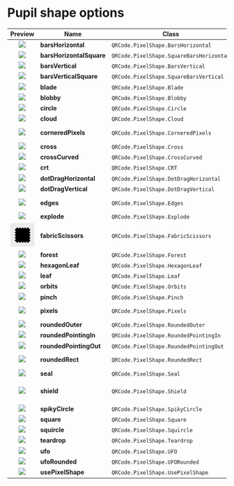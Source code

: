 # Pupil shape options

|  Preview  |  Name  | Class |  Options  | 
|:-------------:|-----------|---------|---------|
| <a href="../../Art/images/pupil_barsHorizontal.png"><img src="../../Art/images/pupil_barsHorizontal.png" width="75" /></a> | __barsHorizontal__ | `QRCode.PixelShape.BarsHorizontal` | _none_ |
| <a href="../../Art/images/pupil_barsHorizontalSquare.png"><img src="../../Art/images/pupil_barsHorizontalSquare.png" width="75" /></a> | __barsHorizontalSquare__ | `QRCode.PixelShape.SquareBarsHorizontal` | _none_ |
| <a href="../../Art/images/pupil_barsVertical.png"><img src="../../Art/images/pupil_barsVertical.png" width="75" /></a> | __barsVertical__ | `QRCode.PixelShape.BarsVertical` | _none_ |
| <a href="../../Art/images/pupil_barsVerticalSquare.png"><img src="../../Art/images/pupil_barsVerticalSquare.png" width="75" /></a> | __barsVerticalSquare__ | `QRCode.PixelShape.SquareBarsVertical` | _none_ |
| <a href="../../Art/images/pupil_blade.png"><img src="../../Art/images/pupil_blade.png" width="75" /></a> | __blade__ | `QRCode.PixelShape.Blade` | _none_ |
| <a href="../../Art/images/pupil_blobby.png"><img src="../../Art/images/pupil_blobby.png" width="75" /></a> | __blobby__ | `QRCode.PixelShape.Blobby` | _none_ |
| <a href="../../Art/images/pupil_circle.png"><img src="../../Art/images/pupil_circle.png" width="75" /></a> | __circle__ | `QRCode.PixelShape.Circle` | _none_ |
| <a href="../../Art/images/pupil_cloud.png"><img src="../../Art/images/pupil_cloud.png" width="75" /></a> | __cloud__ | `QRCode.PixelShape.Cloud` | _none_ |
| <a href="../../Art/images/pupil_corneredPixels.png"><img src="../../Art/images/pupil_corneredPixels.png" width="75" /></a> | __corneredPixels__ | `QRCode.PixelShape.CorneredPixels` | • __Corner radius__<br/> |
| <a href="../../Art/images/pupil_cross.png"><img src="../../Art/images/pupil_cross.png" width="75" /></a> | __cross__ | `QRCode.PixelShape.Cross` | _none_ |
| <a href="../../Art/images/pupil_crossCurved.png"><img src="../../Art/images/pupil_crossCurved.png" width="75" /></a> | __crossCurved__ | `QRCode.PixelShape.CrossCurved` | _none_ |
| <a href="../../Art/images/pupil_crt.png"><img src="../../Art/images/pupil_crt.png" width="75" /></a> | __crt__ | `QRCode.PixelShape.CRT` | _none_ |
| <a href="../../Art/images/pupil_dotDragHorizontal.png"><img src="../../Art/images/pupil_dotDragHorizontal.png" width="75" /></a> | __dotDragHorizontal__ | `QRCode.PixelShape.DotDragHorizontal` | _none_ |
| <a href="../../Art/images/pupil_dotDragVertical.png"><img src="../../Art/images/pupil_dotDragVertical.png" width="75" /></a> | __dotDragVertical__ | `QRCode.PixelShape.DotDragVertical` | _none_ |
| <a href="../../Art/images/pupil_edges.png"><img src="../../Art/images/pupil_edges.png" width="75" /></a> | __edges__ | `QRCode.PixelShape.Edges` | • __Corner radius__<br/> |
| <a href="../../Art/images/pupil_explode.png"><img src="../../Art/images/pupil_explode.png" width="75" /></a> | __explode__ | `QRCode.PixelShape.Explode` | _none_ |
| <a href="../../Art/images/pupil_fabricScissors.png"><img src="../../Art/images/pupil_fabricScissors.png" width="75" /></a> | __fabricScissors__ | `QRCode.PixelShape.FabricScissors` | _none_ |
| <a href="../../Art/images/pupil_forest.png"><img src="../../Art/images/pupil_forest.png" width="75" /></a> | __forest__ | `QRCode.PixelShape.Forest` | • __Flippable__<br/> |
| <a href="../../Art/images/pupil_hexagonLeaf.png"><img src="../../Art/images/pupil_hexagonLeaf.png" width="75" /></a> | __hexagonLeaf__ | `QRCode.PixelShape.HexagonLeaf` | • __Flippable__<br/> |
| <a href="../../Art/images/pupil_leaf.png"><img src="../../Art/images/pupil_leaf.png" width="75" /></a> | __leaf__ | `QRCode.PixelShape.Leaf` | • __Flippable__<br/> |
| <a href="../../Art/images/pupil_orbits.png"><img src="../../Art/images/pupil_orbits.png" width="75" /></a> | __orbits__ | `QRCode.PixelShape.Orbits` | _none_ |
| <a href="../../Art/images/pupil_pinch.png"><img src="../../Art/images/pupil_pinch.png" width="75" /></a> | __pinch__ | `QRCode.PixelShape.Pinch` | _none_ |
| <a href="../../Art/images/pupil_pixels.png"><img src="../../Art/images/pupil_pixels.png" width="75" /></a> | __pixels__ | `QRCode.PixelShape.Pixels` | • __Corner radius__<br/> |
| <a href="../../Art/images/pupil_roundedOuter.png"><img src="../../Art/images/pupil_roundedOuter.png" width="75" /></a> | __roundedOuter__ | `QRCode.PixelShape.RoundedOuter` | • __Flippable__<br/> |
| <a href="../../Art/images/pupil_roundedPointingIn.png"><img src="../../Art/images/pupil_roundedPointingIn.png" width="75" /></a> | __roundedPointingIn__ | `QRCode.PixelShape.RoundedPointingIn` | • __Flippable__<br/> |
| <a href="../../Art/images/pupil_roundedPointingOut.png"><img src="../../Art/images/pupil_roundedPointingOut.png" width="75" /></a> | __roundedPointingOut__ | `QRCode.PixelShape.RoundedPointingOut` | _none_ |
| <a href="../../Art/images/pupil_roundedRect.png"><img src="../../Art/images/pupil_roundedRect.png" width="75" /></a> | __roundedRect__ | `QRCode.PixelShape.RoundedRect` | • __Corner radius__<br/> |
| <a href="../../Art/images/pupil_seal.png"><img src="../../Art/images/pupil_seal.png" width="75" /></a> | __seal__ | `QRCode.PixelShape.Seal` | _none_ |
| <a href="../../Art/images/pupil_shield.png"><img src="../../Art/images/pupil_shield.png" width="75" /></a> | __shield__ | `QRCode.PixelShape.Shield` | • __Configurable corners__<br/> |
| <a href="../../Art/images/pupil_spikyCircle.png"><img src="../../Art/images/pupil_spikyCircle.png" width="75" /></a> | __spikyCircle__ | `QRCode.PixelShape.SpikyCircle` | _none_ |
| <a href="../../Art/images/pupil_square.png"><img src="../../Art/images/pupil_square.png" width="75" /></a> | __square__ | `QRCode.PixelShape.Square` | _none_ |
| <a href="../../Art/images/pupil_squircle.png"><img src="../../Art/images/pupil_squircle.png" width="75" /></a> | __squircle__ | `QRCode.PixelShape.Squircle` | _none_ |
| <a href="../../Art/images/pupil_teardrop.png"><img src="../../Art/images/pupil_teardrop.png" width="75" /></a> | __teardrop__ | `QRCode.PixelShape.Teardrop` | • __Flippable__<br/> |
| <a href="../../Art/images/pupil_ufo.png"><img src="../../Art/images/pupil_ufo.png" width="75" /></a> | __ufo__ | `QRCode.PixelShape.UFO` | • __Flippable__<br/> |
| <a href="../../Art/images/pupil_ufoRounded.png"><img src="../../Art/images/pupil_ufoRounded.png" width="75" /></a> | __ufoRounded__ | `QRCode.PixelShape.UFORounded` | • __Flippable__<br/> |
| <a href="../../Art/images/pupil_usePixelShape.png"><img src="../../Art/images/pupil_usePixelShape.png" width="75" /></a> | __usePixelShape__ | `QRCode.PixelShape.UsePixelShape` | _none_ |

